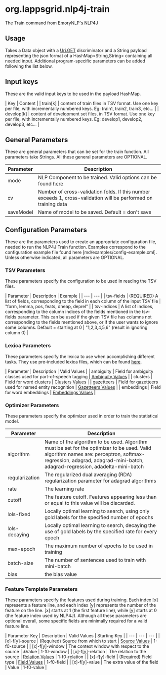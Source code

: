 # org.lappsgrid.nlp4j-train
The Train command from [EmoryNLP's NLP4J](https://emorynlp.github.io/nlp4j/)

## Usage

Takes a Data<String> object with a [Uri.GET](http://vocab.lappsgrid.org/ns/action/get) discriminator and a String payload representing the json format of a HashMap<String,String> containing all needed input. Additional program-specific parameters can be added following the list below.

## Input keys

These are the valid input keys to be used in the payload HashMap.

| Key | Content |
| train[k] | content of train files in TSV format. Use one key per file, with incrementally numbered keys. Eg: train1, train2, train3, etc... |
| develop[k] | content of development set files, in TSV format. Use one key per file, with incrementally numbered keys. Eg: develop1, develop2, develop3, etc... |

## General Parameters

These are general parameters that can be set for the train function. All parameters take Strings. All these general parameters are OPTIONAL.

| Parameter | Description |
| --- | --- |
| mode | NLP Component to be trained. Valid options can be found [here](md/parameters/mode.md) |
| cv | Number of cross-validation folds. If this number exceeds 1, cross-validation will be performed on training data |
| saveModel | Name of model to be saved. Default = don't save |

## Configuration Parameters

These are the parameters used to create an appropriate configuration file, needed to run the NLP4J Train function. Examples correspond to the configuration example file found here [md/examples/config-example.xml]. Unless otherwise indicated, all parameters are OPTIONAL.

### TSV Parameters

These parameters specify the configuration to be used in reading the TSV files.

| Parameter | Description | Example |
| --- | --- |
| tsv-fields | (REQUIRED) A list of fields, corresponding to the field in each column of the input TSV file | "form, lemma, pos, feats, dheap, deprel" |
| tsv-indices | A list of indices, corresponding to the column indices of the fields mentioned in the tsv-fields parameter. This can be used if the given TSV file has columns not corresponding to the fields mentioned above, or if the user wants to ignore some columns. Default = starting at 0 | "1,2,3,4,5,6" (result in ignoring column 0) |

### Lexica Parameters

These parameters specify the lexica to use when accomplishing different tasks. They use pre-included lexica files, which can be found [here](src/main/resources/lexica).

| Parameter | Description | Valid Values |
| ambiguity | Field for ambiguity classes used for part-of-speech tagging | [Ambiguity Values](md/parameters/ambiguity.md) |
| clusters | Field for word clusters | [Clusters Values](md/parameters/clusters.md) |
| gazetteers | Field for gazetteers used for named entity recognition | [Gazetteers Values](md/parameters/gazetteers.md) |
| embeddings | Field for word embeddings | [Embeddings Values](md/parameters/embeddings.md) |

### Optimizer Parameters

These parameters specify the optimizer used in order to train the statistical model.

| Parameter | Description |
| --- | --- |
| algorithm | Name of the algorithm to be used. Algorithm must be set for the optimizer to be used. Valid algorithm names are: perceptron, softmax-regression, adagrad, adagrad-mini-batch, adagrad-regression, adadelta-mini-batch |
| regularization | The regularized dual averaging (RDA) regularization parameter for adagrad algorithms |
| rate | The learning rate |
| cutoff | The feature cutoff. Features appearing less than or equal to this value will be discarded. |
| lols-fixed | Locally optimal learning to search, using only gold labels for the specified number of epochs |
| lols-decaying | Locally optimal learning to search, decaying the use of gold labels by the specified rate for every epoch |
| max-epoch | The maximum number of epochs to be used in training |
| batch-size | The number of sentences used to train with mini-batch |
| bias | the bias value |

### Feature Template Parameters

These parameters specify the features used during training. Each index [x] represents a feature line, and each index [y] represents the number of the feature on the line. [x] starts at 1 (the first feature line), while [y] starts at 0 (the feature index used by NLP4J). Although all these parameters are optional overall, some specific fields are minimally required for a valid feature line.

| Parameter Key | Description | Valid Values | Starting Key |
| --- | --- | --- |
| [x]-f[y]-source | (Required) Source from which to start | [Source Values](md/parameters/f-source.md) | 1-f0-source |
| [x]-f[y]-window | The context window with respect to the source | ±Value | 1-f0-window |
| [x]-f[y]-relation | The relation to the source | [Relation Values](md/parameters/f-relation.md) | 1-f0-relation |
| [x]-f[y]-field | (Required) Field type | [Field Values](md/paraemters/f-field.md) | 1-f0-field |
| [x]-f[y]-value | The extra value of the field | Value | 1-f0-value |
